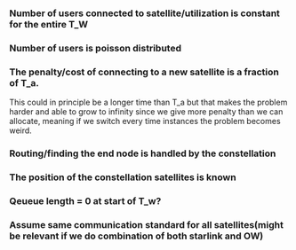 ### Number of users connected to satellite/utilization is constant for the entire T_W

### Number of users is poisson distributed

### The penalty/cost of connecting to a new satellite is a fraction of T_a. 
This could in principle be a longer time than T_a but that makes the problem harder and able to grow to infinity since we give more penalty than we can allocate, meaning if we switch every time instances the problem becomes weird. 

### Routing/finding the end node is handled by the constellation

### The position of the constellation satellites is known

### Qeueue length = 0 at start of T_w?


###  Assume same communication standard for all satellites(might be relevant if we do combination of both starlink and OW)